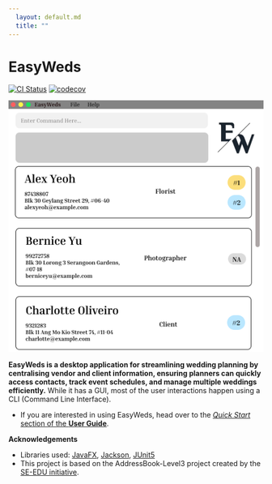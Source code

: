 ```yaml
---
  layout: default.md
  title: ""
---
```


# EasyWeds

[![CI Status](https://github.com/AY2425S2-CS2103T-F12-2/tp/workflows/Java%20CI/badge.svg)](https://github.com/AY2425S2-CS2103T-F12-2/tp/actions)
[![codecov](https://codecov.io/gh/AY2425S2-CS2103T-F12-2/tp/branch/master/graph/badge.svg)](https://codecov.io/gh/AY2425S2-CS2103T-F12-2/tp)

![Ui](images/Ui.png)

**EasyWeds is a desktop application for streamlining wedding planning by centralising vendor and client information, ensuring planners can quickly access contacts, track event schedules, and manage multiple weddings efficiently.** While it has a GUI, most of the user interactions happen using a CLI (Command Line Interface).

- If you are interested in using EasyWeds, head over to the [_Quick Start_ section of the **User Guide**](UserGuide.md#quick-start).

**Acknowledgements**

- Libraries used: [JavaFX](https://openjfx.io/), [Jackson](https://github.com/FasterXML/jackson), [JUnit5](https://github.com/junit-team/junit5)
- This project is based on the AddressBook-Level3 project created by the [SE-EDU initiative](https://se-education.org).
